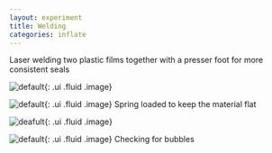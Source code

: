 ```yaml
---
layout: experiment 
title: Welding
categories: inflate
---
```


Laser welding two plastic films together with a presser foot for more consistent seals

![default](https://farm2.staticflickr.com/1453/23716133774_f129ebc228_b.jpg "presser foot"){: .ui .fluid .image}

![default](https://farm1.staticflickr.com/629/23521321500_0e8d0b9a7c_c.jpg "Disassembled foot"){: .ui .fluid .image}
Spring loaded to keep the material flat

![deafult](https://farm2.staticflickr.com/1557/23976587109_d9d3df5d95_b.jpg "outside the laser"){: .ui .fluid .image}

![default](https://farm2.staticflickr.com/1654/23716247074_ed4ccaf1b6_b.jpg "water test"){: .ui .fluid .image}
Checking for bubbles







